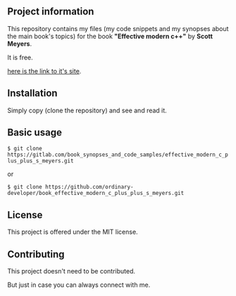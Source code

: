 Project information
-------------------

 This repository contains my files (my code snippets and my synopses about the main book's topics) 
 for the book  **"Effective modern c++"** by **Scott Meyers**.

 It is free.
 
 [here is the link to it's site](http://www.amazon.com/Effective-Modern-Specific-Ways-Improve/dp/1491903996). 


Installation
------------

 Simply copy (clone the repository) and see and read it.

 
Basic usage
-----------
 
 `$ git clone https://gitlab.com/book_synopses_and_code_samples/effective_modern_c_plus_plus_s_meyers.git`

 or

 `$ git clone https://github.com/ordinary-developer/book_effective_modern_c_plus_plus_s_meyers.git`

 
License
-------

 This project is offered under the MIT license.


Contributing
------------

 This project doesn't need to be contributed.

 But just in case you can always connect with me.
